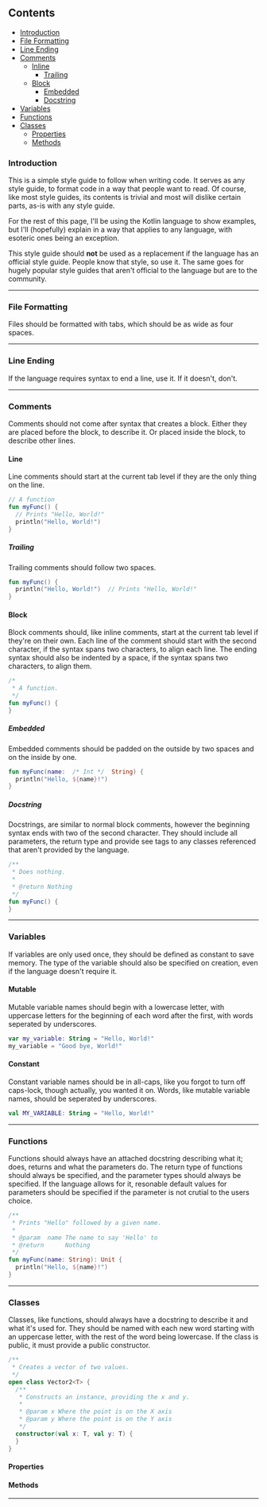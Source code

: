 ## Contents
- [Introduction](#introduction)
- [File Formatting](#file-formatting)
- [Line Ending](#line-ending)
- [Comments](#comments)
  - [Inline](#inline)
    - [Trailing](#trailing)
  - [Block](#block)
    - [Embedded](#embedded)
    - [Docstring](#docstring)
- [Variables](#variables)
- [Functions](#functions)
- [Classes](#classes)
  - [Properties](#properties)
  - [Methods](#methods)

### Introduction
This is a simple style guide to follow when writing code. It serves as any style guide, to format code in a way that people want to read. Of course, like most style guides, its contents is trivial and most will dislike certain parts, as-is with any style guide.

For the rest of this page, I'll be using the Kotlin language to show examples, but I'll (hopefully) explain in a way that applies to any language, with esoteric ones being an exception.

This style guide should **not** be used as a replacement if the language has an official style guide. People know that style, so use it. The same goes for hugely popular style guides that aren't official to the language but are to the community.

---

### File Formatting
Files should be formatted with tabs, which should be as wide as four spaces.

---

### Line Ending
If the language requires syntax to end a line, use it. If it doesn't, don't.

---

### Comments
Comments should not come after syntax that creates a block. Either they are placed before the block, to describe it. Or placed inside the block, to describe other lines.
#### Line
Line comments should start at the current tab level if they are the only thing on the line.
```kotlin
// A function
fun myFunc() {
  // Prints "Hello, World!"
  println("Hello, World!")
}
```
##### Trailing
Trailing comments should follow two spaces.
```kotlin
fun myFunc() {
  println("Hello, World!")  // Prints "Hello, World!"
}
```
#### Block
Block comments should, like inline comments, start at the current tab level if they're on their own. Each line of the comment should start with the second character, if the syntax spans two characters, to align each line. The ending syntax should also be indented by a space, if the syntax spans two characters, to align them.
```kotlin
/*
 * A function.
 */
fun myFunc() {
}
```
##### Embedded
Embedded comments should be padded on the outside by two spaces and on the inside by one.
```kotlin
fun myFunc(name:  /* Int */  String) {
  println("Hello, ${name}!")
}
```
##### Docstring
Docstrings, are similar to normal block comments, however the beginning syntax ends with two of the second character. They should include all parameters, the return type and provide see tags to any classes referenced that aren't provided by the language.
```kotlin
/**
 * Does nothing.
 *
 * @return Nothing
 */
fun myFunc() {
}
```
---

### Variables
If variables are only used once, they should be defined as constant to save memory. The type of the variable should also be specified on creation, even if the language doesn't require it.
#### Mutable
Mutable variable names should begin with a lowercase letter, with uppercase letters for the beginning of each word after the first, with words seperated by underscores.
```kotlin
var my_variable: String = "Hello, World!"
my_variable = "Good bye, World!"
```
#### Constant
Constant variable names should be in all-caps, like you forgot to turn off caps-lock, though actually, you wanted it on. Words, like mutable variable names, should be seperated by underscores.
```kotlin
val MY_VARIABLE: String = "Hello, World!"
```
---

### Functions
Functions should always have an attached docstring describing what it; does, returns and what the parameters do. The return type of functions should always be specified, and the parameter types should always be specified. If the language allows for it, resonable default values for parameters should be specified if the parameter is not crutial to the users choice.
```kotlin
/**
 * Prints "Hello" followed by a given name.
 *
 * @param  name The name to say 'Hello' to
 * @return      Nothing
 */
fun myFunc(name: String): Unit {
  println("Hello, ${name}!")
}
```
---

### Classes
Classes, like functions, should always have a docstring to describe it and what it's used for. They should be named with each new word starting with an uppercase letter, with the rest of the word being lowercase.
If the class is public, it must provide a public constructor.
```kotlin
/**
 * Creates a vector of two values.
 */
open class Vector2<T> {
  /**
   * Constructs an instance, providing the x and y.
   * 
   * @param x Where the point is on the X axis
   * @param y Where the point is on the Y axis
   */
  constructor(val x: T, val y: T) {
  }
}
```
#### Properties

#### Methods
---
